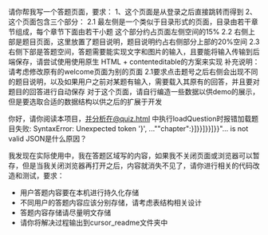 请你帮我写一个答题页面，要求：
1、这个页面是从登录之后直接跳转而得到
2、这个页面包含三个部分：
2.1 最左侧是一个类似于目录形式的页面，目录由若干章节组成，每个章节下面由若干小题
这个部分约占页面左侧空间的15%
2.2 右侧上部是题目页面，这里放置了题目说明，题目说明约占右侧部分上部的20%空间
2.3 右侧下部是答题空间，答题需要能实现文字和图片的输入，且要能将输入传输到后端保存，请尝试使用使用原生 HTML + contenteditable的方案来实现
补充说明：
请考虑修改原有的welcome页面为别的页面
2.1要求点击题号之后右侧会出现不同的题目说明，以及如果用户之前对某题有输入，需要载入其原有的回答，并且要对题目的回答进行自动保存
对于这个页面，请自行编造一些数据以供demo的展示，但是要选取合适的数据结构以供之后的扩展于开发

你好，请你阅读本项目，并分析在@quiz.html 中执行loadQuestion时报错加载题目失败: SyntaxError: Unexpected token '}', ...""chapter":}]}}]}}]}}"... is not valid JSON是什么原因？

我发现在实际使用中，我在答题区域写的内容，如果我不关闭页面或浏览器可以暂存，但是当我关闭浏览器再打开之后，内容就消失不见了，请你进行相关的代码改造和测试，要求：
- 用户答题内容要在本机进行持久化存储
- 不同用户的答题内容应该分别存储，请考虑表结构相关设计
- 答题内容存储请尽量明文存储
- 请你将解决过程输出到cursor_readme文件夹中